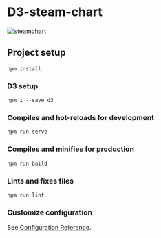 


# D3-steam-chart
![steamchart](https://user-images.githubusercontent.com/115550912/209122471-f0a94e47-3260-44e6-a32f-4f0e31bfd690.gif)

## Project setup
```
npm install
```
### D3 setup
```
npm i --save d3
```
### Compiles and hot-reloads for development
```
npm run serve
```

### Compiles and minifies for production
```
npm run build
```

### Lints and fixes files
```
npm run lint
```

### Customize configuration
See [Configuration Reference](https://cli.vuejs.org/config/).
